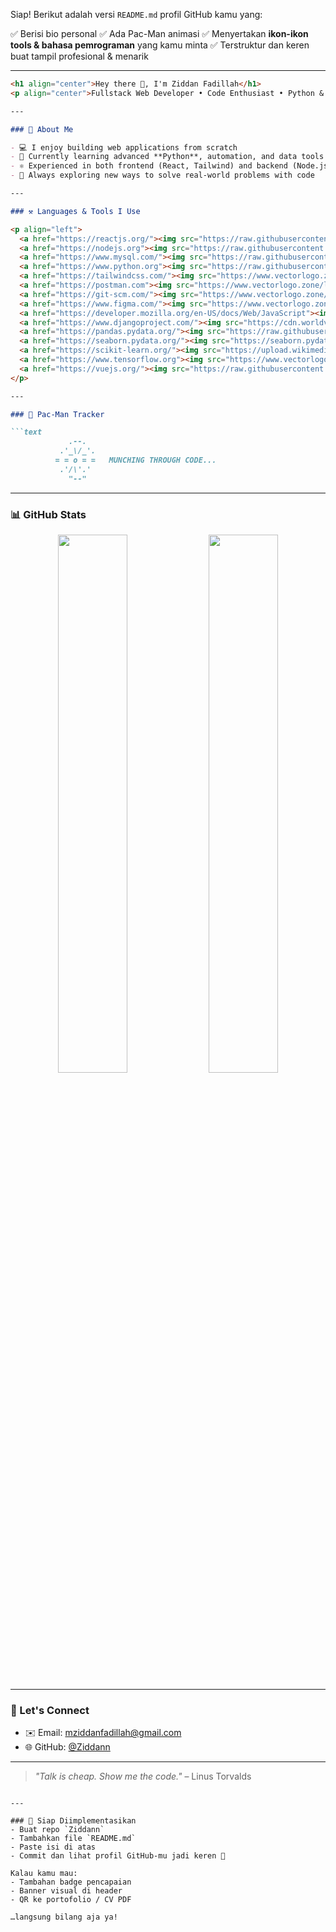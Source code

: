 Siap! Berikut adalah versi `README.md` profil GitHub kamu yang:

✅ Berisi bio personal
✅ Ada Pac-Man animasi
✅ Menyertakan **ikon-ikon tools & bahasa pemrograman** yang kamu minta
✅ Terstruktur dan keren buat tampil profesional & menarik

---

````markdown
<h1 align="center">Hey there 👋, I'm Ziddan Fadillah</h1>
<p align="center">Fullstack Web Developer • Code Enthusiast • Python & JavaScript Fan</p>

---

### 🧠 About Me

- 💻 I enjoy building web applications from scratch
- 🐍 Currently learning advanced **Python**, automation, and data tools
- ⚛️ Experienced in both frontend (React, Tailwind) and backend (Node.js, MySQL)
- 🎯 Always exploring new ways to solve real-world problems with code

---

### ⚒️ Languages & Tools I Use

<p align="left">
  <a href="https://reactjs.org/"><img src="https://raw.githubusercontent.com/devicons/devicon/master/icons/react/react-original-wordmark.svg" alt="react" width="40"/></a>
  <a href="https://nodejs.org"><img src="https://raw.githubusercontent.com/devicons/devicon/master/icons/nodejs/nodejs-original-wordmark.svg" alt="nodejs" width="40"/></a>
  <a href="https://www.mysql.com/"><img src="https://raw.githubusercontent.com/devicons/devicon/master/icons/mysql/mysql-original-wordmark.svg" alt="mysql" width="40"/></a>
  <a href="https://www.python.org"><img src="https://raw.githubusercontent.com/devicons/devicon/master/icons/python/python-original.svg" alt="python" width="40"/></a>
  <a href="https://tailwindcss.com/"><img src="https://www.vectorlogo.zone/logos/tailwindcss/tailwindcss-icon.svg" alt="tailwind" width="40"/></a>
  <a href="https://postman.com"><img src="https://www.vectorlogo.zone/logos/getpostman/getpostman-icon.svg" alt="postman" width="40"/></a>
  <a href="https://git-scm.com/"><img src="https://www.vectorlogo.zone/logos/git-scm/git-scm-icon.svg" alt="git" width="40"/></a>
  <a href="https://www.figma.com/"><img src="https://www.vectorlogo.zone/logos/figma/figma-icon.svg" alt="figma" width="40"/></a>
  <a href="https://developer.mozilla.org/en-US/docs/Web/JavaScript"><img src="https://raw.githubusercontent.com/devicons/devicon/master/icons/javascript/javascript-original.svg" alt="javascript" width="40"/></a>
  <a href="https://www.djangoproject.com/"><img src="https://cdn.worldvectorlogo.com/logos/django.svg" alt="django" width="40"/></a>
  <a href="https://pandas.pydata.org/"><img src="https://raw.githubusercontent.com/devicons/devicon/2ae2a900d2f041da66e950e4d48052658d850630/icons/pandas/pandas-original.svg" alt="pandas" width="40"/></a>
  <a href="https://seaborn.pydata.org/"><img src="https://seaborn.pydata.org/_images/logo-mark-lightbg.svg" alt="seaborn" width="40"/></a>
  <a href="https://scikit-learn.org/"><img src="https://upload.wikimedia.org/wikipedia/commons/0/05/Scikit_learn_logo_small.svg" alt="scikit_learn" width="40"/></a>
  <a href="https://www.tensorflow.org"><img src="https://www.vectorlogo.zone/logos/tensorflow/tensorflow-icon.svg" alt="tensorflow" width="40"/></a>
  <a href="https://vuejs.org/"><img src="https://raw.githubusercontent.com/devicons/devicon/master/icons/vuejs/vuejs-original-wordmark.svg" alt="vuejs" width="40"/></a>
</p>

---

### 👾 Pac-Man Tracker

```text
             .--.
           .'_\/_'.
          = = o = =   MUNCHING THROUGH CODE...
           .'/\'.'
             "--"
````

---

### 📊 GitHub Stats

<p align="center">
  <img src="https://github-readme-stats.vercel.app/api?username=Ziddann&show_icons=true&theme=tokyonight" width="47%">
  <img src="https://github-readme-streak-stats.herokuapp.com/?user=Ziddann&theme=tokyonight" width="47%">
</p>

---

### 🔗 Let's Connect

* ✉️ Email: [mziddanfadillah@gmail.com](mailto:mziddanfadillah@gmail.com)
* 🌐 GitHub: [@Ziddann](https://github.com/Ziddann)

---

> *"Talk is cheap. Show me the code."* – Linus Torvalds

```

---

### 🎁 Siap Diimplementasikan
- Buat repo `Ziddann`
- Tambahkan file `README.md`
- Paste isi di atas
- Commit dan lihat profil GitHub-mu jadi keren 🚀

Kalau kamu mau:
- Tambahan badge pencapaian
- Banner visual di header
- QR ke portofolio / CV PDF

…langsung bilang aja ya!
```
